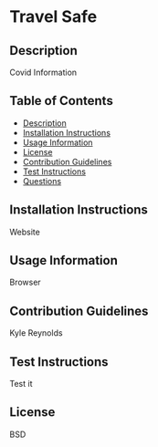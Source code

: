 # Travel Safe

  ## Description
  Covid Information

  ## Table of Contents

  * [Description](#description)
  * [Installation Instructions](#installation-instructions)
  * [Usage Information](#usage-information)
  * [License](#license)
  * [Contribution Guidelines](#contribution-guidelines)
  * [Test Instructions](#test-instructions)
  * [Questions](#contactQuestions)

  ## Installation Instructions
  Website

  ## Usage Information
  Browser

  ## Contribution Guidelines
  Kyle Reynolds

  ## Test Instructions
  Test it

  ## License
  BSD

